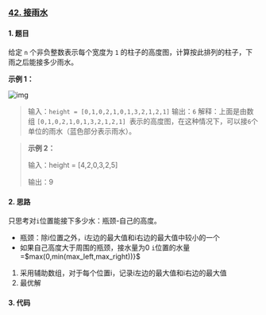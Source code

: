 ### [42. 接雨水](https://leetcode-cn.com/problems/trapping-rain-water/) 

#### 1. 题目

给定 `n` 个非负整数表示每个宽度为 `1` 的柱子的高度图，计算按此排列的柱子，下雨之后能接多少雨水。

**示例 1：**

![img](https://assets.leetcode-cn.com/aliyun-lc-upload/uploads/2018/10/22/rainwatertrap.png)

> 输入：`height = [0,1,0,2,1,0,1,3,2,1,2,1]`
> 输出：`6`
> 解释：上面是由数组 `[0,1,0,2,1,0,1,3,2,1,2,1] `表示的高度图，在这种情况下，可以接` 6 `个单位的雨水（蓝色部分表示雨水）。 

> **示例 2：**
>
> 输入：height = [4,2,0,3,2,5]
>
> 输出：9

#### 2. 思路

只思考对`i`位置能接下多少水：瓶颈-自己的高度。
- 瓶颈：除i位置之外，i左边的最大值和i右边的最大值中较小的一个 
- 如果自己高度大于周围的瓶颈，接水量为0
`i`位置的水量=$max(0,min(max_left,max_right))}$

1. 采用辅助数组，对于每个位置i，记录i左边的最大值和i右边的最大值
2. 最优解
#### 3. 代码

```python

```

